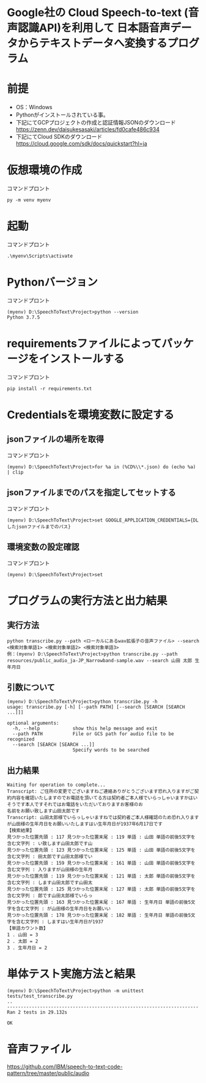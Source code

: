 # Google社の Cloud Speech-to-text (音声認識API)を利用して 日本語音声データからテキストデータへ変換するプログラム
# 前提
 - OS：Windows
 - Pythonがインストールされている事。
 - 下記にてGCPプロジェクトの作成と認証情報JSONのダウンロード  
    https://zenn.dev/daisukesasaki/articles/fd0cafe486c934
 - 下記にてCloud SDKのダウンロード  
    https://cloud.google.com/sdk/docs/quickstart?hl=ja

# 仮想環境の作成
コマンドプロント
```
py -m venv myenv
```

# 起動
コマンドプロント
```
.\myenv\Scripts\activate
```

# Pythonバージョン
コマンドプロント
```
(myenv) D:\SpeechToText\Project>python --version
Python 3.7.5
```

# requirementsファイルによってパッケージをインストールする
コマンドプロント
```
pip install -r requirements.txt
```

# Credentialsを環境変数に設定する
## jsonファイルの場所を取得
コマンドプロント
```
(myenv) D:\SpeechToText\Project>for %a in (%CD%\\*.json) do (echo %a) | clip
```

## jsonファイルまでのパスを指定してセットする
コマンドプロント
```
(myenv) D:\SpeechToText\Project>set GOOGLE_APPLICATION_CREDENTIALS={DLしたjsonファイルまでのパス}
```
## 環境変数の設定確認
コマンドプロント
```
(myenv) D:\SpeechToText\Project>set
```

# プログラムの実行方法と出力結果
## 実行方法
```
python transcribe.py --path <ローカルにあるwav拡張子の音声ファイル> --search <検索対象単語1> <検索対象単語2> <検索対象単語3>
例：(myenv) D:\SpeechToText\Project>python transcribe.py --path resources/public_audio_ja-JP_Narrowband-sample.wav --search 山田 太郎 生年月日
```

## 引数について
```
(myenv) D:\SpeechToText\Project>python transcribe.py -h
usage: transcribe.py [-h] [--path PATH] [--search [SEARCH [SEARCH ...]]]

optional arguments:
  -h, --help            show this help message and exit
  --path PATH           File or GCS path for audio file to be recognized
  --search [SEARCH [SEARCH ...]]
                        Specify words to be searched
```

## 出力結果
```
Waiting for operation to complete...
Transcript: ご住所の変更でございますねご連絡ありがとうございます恐れ入りますがご契約内容を確認いたしますのでお電話を頂いてる方は契約者ご本人様でいらっしゃいますかはいそうです本人ですそれではお電話をいただいておりますお客様のお
名前をお願い致します山田太郎です
Transcript: 山田太郎様でいらっしゃいますねでは契約者ご本人様確認のため恐れ入りますが山田様の生年月日をお願いいたしますはい生年月日が1937年6月17日です
【検索結果】
見つかった位置先頭 : 117 見つかった位置末尾 : 119 単語 : 山田 単語の前後5文字を含む文字列 : い致します山田太郎です山 
見つかった位置先頭 : 123 見つかった位置末尾 : 125 単語 : 山田 単語の前後5文字を含む文字列 : 田太郎です山田太郎様でい
見つかった位置先頭 : 159 見つかった位置末尾 : 161 単語 : 山田 単語の前後5文字を含む文字列 : 入りますが山田様の生年月
見つかった位置先頭 : 119 見つかった位置末尾 : 121 単語 : 太郎 単語の前後5文字を含む文字列 : します山田太郎です山田太
見つかった位置先頭 : 125 見つかった位置末尾 : 127 単語 : 太郎 単語の前後5文字を含む文字列 : 郎です山田太郎様でいらっ
見つかった位置先頭 : 163 見つかった位置末尾 : 167 単語 : 生年月日 単語の前後5文字を含む文字列 : が山田様の生年月日をお願いい
見つかった位置先頭 : 178 見つかった位置末尾 : 182 単語 : 生年月日 単語の前後5文字を含む文字列 : しますはい生年月日が1937
【単語カウント数】
1 . 山田 = 3
2 . 太郎 = 2
3 . 生年月日 = 2
```

# 単体テスト実施方法と結果
```
(myenv) D:\SpeechToText\Project>python -m unittest tests/test_transcribe.py
..
----------------------------------------------------------------------
Ran 2 tests in 29.132s

OK
```

# 音声ファイル
https://github.com/IBM/speech-to-text-code-pattern/tree/master/public/audio  
